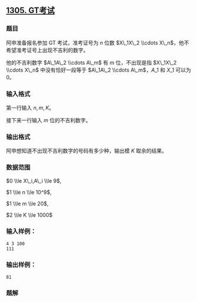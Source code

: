 ## [1305\. GT考试](https://www.acwing.com/problem/content/1307/)

### 题目

阿申准备报名参加 GT 考试，准考证号为 $n$ 位数 $X\_1X\_2 \\cdots X\_n$，他不希望准考证号上出现不吉利的数字。

他的不吉利数字 $A\_1A\_2 \\cdots A\_m$ 有 $m$ 位，不出现是指 $X\_1X\_2 \\cdots X\_n$ 中没有恰好一段等于 $A\_1A\_2 \\cdots A\_m$，$A\_1$ 和 $X\_1$ 可以为 $0$。

### 输入格式

第一行输入 $n,m,K$。

接下来一行输入 $m$ 位的不吉利数字。

### 输出格式

阿申想知道不出现不吉利数字的号码有多少种，输出模 $K$ 取余的结果。

### 数据范围

$0 \\le X\_i,A\_i \\le 9$,

$1 \\le n \\le 10^9$,

$1 \\le m \\le 20$,

$2 \\le K \\le 1000$

### 输入样例：

```
4 3 100
111
```

### 输出样例：

```
81
```

### 题解

